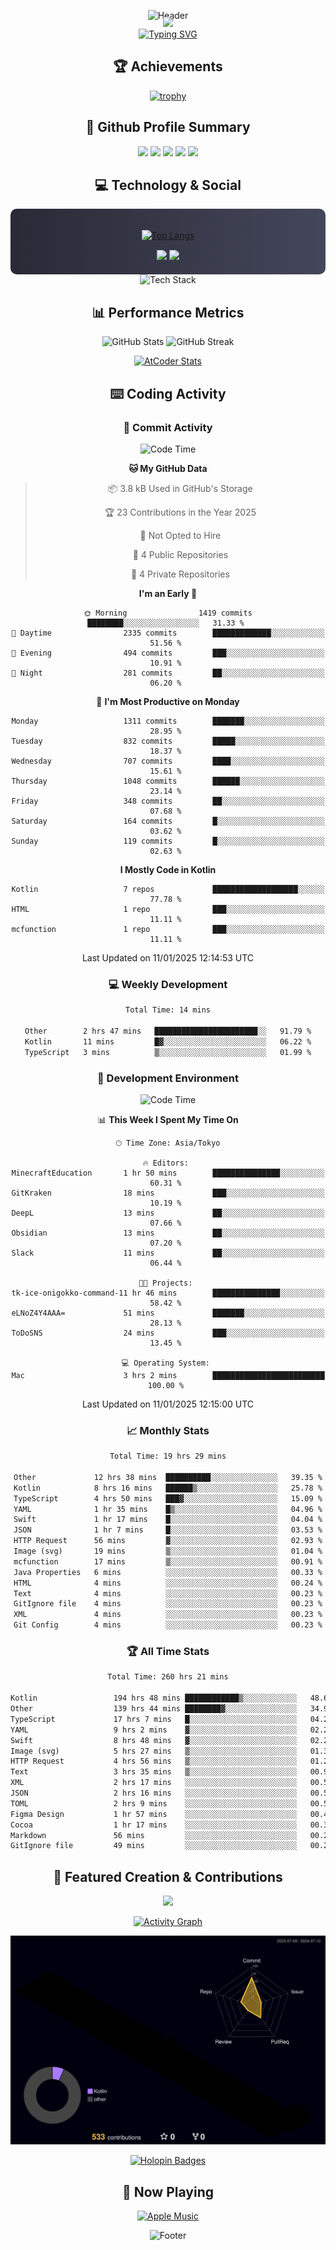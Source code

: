 <div align="center">
  
![Header](https://capsule-render.vercel.app/api?type=waving&color=gradient&customColorList=12&height=300&section=header&text=Welcome%20to%20Batapii's%20Universe&fontSize=50&animation=fadeIn&fontAlignY=40&desc=Android%20Developer%20|%20Kotlin%20LOVE%20)

<div style="margin-top: -20px;">
  <img src="https://readme-typing-svg.herokuapp.com/?lines=Crafting+Android+Experiences;Building+Tomorrow's+Apps+Today;Always+Learning,+Always+Growing&font=Fira%20Code&center=true&width=440&height=45&color=f75c7e&vCenter=true&size=22&pause=1000">
</div>

<a href="https://git.io/typing-svg">
  <img src="https://readme-typing-svg.demolab.com?font=Fira+Code&weight=600&size=28&duration=4000&pause=1000&center=true&vCenter=true&width=800&lines=Hey+there!+I'm+Batapii+%F0%9F%91%8B;Android+Developer+from+Japan+%F0%9F%87%AF%F0%9F%87%B5" alt="Typing SVG" />
</a>

## 🏆 Achievements

[![trophy](https://github-profile-trophy.vercel.app/?username=batapii&theme=onestar&no-frame=true&no-bg=true&column=8&rank=SECRET,SSS,SS,S,AAA,AA,A,B,C,?&margin-w=10&margin-h=10)](https://github.com/ryo-ma/github-profile-trophy)

## 🎯 Github Profile Summary

<div align="center">
  <img src="http://github-profile-summary-cards.vercel.app/api/cards/profile-details?username=batapii&theme=radical" />
  <img src="http://github-profile-summary-cards.vercel.app/api/cards/repos-per-language?username=batapii&theme=radical" />
  <img src="http://github-profile-summary-cards.vercel.app/api/cards/most-commit-language?username=batapii&theme=radical" />
  <img src="http://github-profile-summary-cards.vercel.app/api/cards/stats?username=batapii&theme=radical" />
  <img src="http://github-profile-summary-cards.vercel.app/api/cards/productive-time?username=batapii&theme=radical" />
</div>

## 💻 Technology & Social

<div align="center" style="background: linear-gradient(to right, #282A36, #44475A); padding: 20px; border-radius: 10px;">

[![Top Langs](https://github-readme-stats.vercel.app/api/top-langs/?username=batapii
)](https://github.com/anuraghazra/github-readme-stats)

<div style="margin-top: 15px">
<a href="https://github.com/batapii"><img src="https://img.shields.io/github/followers/batapii?style=for-the-badge&logo=github&label=Follow&color=ff6e96&labelColor=282A36"/></a>
<a href="https://twitter.com/batapii3939"><img src="https://img.shields.io/twitter/follow/batapii?style=for-the-badge&logo=twitter&color=1DA1F2&labelColor=282A36&label= Twitter"/></a>
</div>

</div>

<div align="center">
<img src="https://github-readme-tech-stack.vercel.app/api/cards?title=Tech+Stack&align=center&titleAlign=center&fontSize=20&lineHeight=10&lineCount=4&theme=github_dark&width=800&bg=%230D1117&badge=%23161B22&border=%2321262D&titleColor=%2358A6FF&line1=kotlin%2Ckotlin%2C0095D5%3Bandroid%2Candroid%2C00ff00%3Bjetpackcompose%2Cjetpack%2C4285F4%3B&line2=swift%2Cswift%2CFA7343%3Bfirebase%2Cfirebase%2CFFCA28%3Bgithub%2Cgithub%2C181717%3B&line3=typescript%2Ctypescript%2C3178C6%3Bgraphql%2Cgraphql%2CE10098%3Bsupabase%2Csupabase%2C3FCF8E%3B&line4=gradle%2Cgradle%2C02303A%3Bgitkraken%2Cgitkraken%2C179287%3Bpostman%2Cpostman%2CFF6C37%3B" alt="Tech Stack" />
</div>



## 📊 Performance Metrics

<div align="center">

![GitHub Stats](https://github-readme-stats.vercel.app/api?username=batapii&show_icons=true&theme=radical&hide_border=true&bg_color=0D1117)
![GitHub Streak](https://github-readme-streak-stats.herokuapp.com/?user=batapii&theme=radical&hide_border=true&background=0D1117)

[![AtCoder Stats](https://atcoder-readme-stats.vercel.app/stats/batapii3939?theme=dark&show_history=5&width=495)](https://github.com/iwbc-mzk/atcoder-readme-stats)

</div>

## ⌨️ Coding Activity

### 🌟 Commit Activity
<!--START_SECTION:commit-stats-->
![Code Time](http://img.shields.io/badge/Code%20Time-400%20hrs%206%20mins-blue)

**🐱 My GitHub Data** 

> 📦 3.8 kB Used in GitHub's Storage 
 > 
> 🏆 23 Contributions in the Year 2025
 > 
> 🚫 Not Opted to Hire
 > 
> 📜 4 Public Repositories 
 > 
> 🔑 4 Private Repositories 
 > 
**I'm an Early 🐤** 

```text
🌞 Morning                1419 commits        ████████░░░░░░░░░░░░░░░░░   31.33 % 
🌆 Daytime                2335 commits        █████████████░░░░░░░░░░░░   51.56 % 
🌃 Evening                494 commits         ███░░░░░░░░░░░░░░░░░░░░░░   10.91 % 
🌙 Night                  281 commits         ██░░░░░░░░░░░░░░░░░░░░░░░   06.20 % 
```
📅 **I'm Most Productive on Monday** 

```text
Monday                   1311 commits        ███████░░░░░░░░░░░░░░░░░░   28.95 % 
Tuesday                  832 commits         █████░░░░░░░░░░░░░░░░░░░░   18.37 % 
Wednesday                707 commits         ████░░░░░░░░░░░░░░░░░░░░░   15.61 % 
Thursday                 1048 commits        ██████░░░░░░░░░░░░░░░░░░░   23.14 % 
Friday                   348 commits         ██░░░░░░░░░░░░░░░░░░░░░░░   07.68 % 
Saturday                 164 commits         █░░░░░░░░░░░░░░░░░░░░░░░░   03.62 % 
Sunday                   119 commits         █░░░░░░░░░░░░░░░░░░░░░░░░   02.63 % 
```


**I Mostly Code in Kotlin** 

```text
Kotlin                   7 repos             ███████████████████░░░░░░   77.78 % 
HTML                     1 repo              ███░░░░░░░░░░░░░░░░░░░░░░   11.11 % 
mcfunction               1 repo              ███░░░░░░░░░░░░░░░░░░░░░░   11.11 % 
```




 Last Updated on 11/01/2025 12:14:53 UTC
<!--END_SECTION:commit-stats-->

### 💻 Weekly Development
<!--START_SECTION:wakatime-->

```txt
Total Time: 14 mins

Other        2 hrs 47 mins   ███████████████████████░░   91.79 %
Kotlin       11 mins         █▓░░░░░░░░░░░░░░░░░░░░░░░   06.22 %
TypeScript   3 mins          ▒░░░░░░░░░░░░░░░░░░░░░░░░   01.99 %
```

<!--END_SECTION:wakatime-->

### 🔨 Development Environment
<!--START_SECTION:dev-stats-->
![Code Time](http://img.shields.io/badge/Code%20Time-400%20hrs%206%20mins-blue)

📊 **This Week I Spent My Time On** 

```text
🕑︎ Time Zone: Asia/Tokyo

🔥 Editors: 
MinecraftEducation       1 hr 50 mins        ███████████████░░░░░░░░░░   60.31 % 
GitKraken                18 mins             ███░░░░░░░░░░░░░░░░░░░░░░   10.19 % 
DeepL                    13 mins             ██░░░░░░░░░░░░░░░░░░░░░░░   07.66 % 
Obsidian                 13 mins             ██░░░░░░░░░░░░░░░░░░░░░░░   07.20 % 
Slack                    11 mins             ██░░░░░░░░░░░░░░░░░░░░░░░   06.44 % 

🐱‍💻 Projects: 
tk-ice-onigokko-command-11 hr 46 mins        ███████████████░░░░░░░░░░   58.42 % 
eLNoZ4Y4AAA=             51 mins             ███████░░░░░░░░░░░░░░░░░░   28.13 % 
ToDoSNS                  24 mins             ███░░░░░░░░░░░░░░░░░░░░░░   13.45 % 

💻 Operating System: 
Mac                      3 hrs 2 mins        █████████████████████████   100.00 % 
```


 Last Updated on 11/01/2025 12:15:00 UTC
<!--END_SECTION:dev-stats-->

### 📈 Monthly Stats
<!--START_SECTION:wakamonth-->

```txt
Total Time: 19 hrs 29 mins

Other             12 hrs 38 mins  ██████████░░░░░░░░░░░░░░░   39.35 %
Kotlin            8 hrs 16 mins   ██████▒░░░░░░░░░░░░░░░░░░   25.78 %
TypeScript        4 hrs 50 mins   ███▓░░░░░░░░░░░░░░░░░░░░░   15.09 %
YAML              1 hr 35 mins    █▒░░░░░░░░░░░░░░░░░░░░░░░   04.96 %
Swift             1 hr 17 mins    █░░░░░░░░░░░░░░░░░░░░░░░░   04.04 %
JSON              1 hr 7 mins     █░░░░░░░░░░░░░░░░░░░░░░░░   03.53 %
HTTP Request      56 mins         ▓░░░░░░░░░░░░░░░░░░░░░░░░   02.93 %
Image (svg)       19 mins         ▒░░░░░░░░░░░░░░░░░░░░░░░░   01.04 %
mcfunction        17 mins         ▒░░░░░░░░░░░░░░░░░░░░░░░░   00.91 %
Java Properties   6 mins          ░░░░░░░░░░░░░░░░░░░░░░░░░   00.33 %
HTML              4 mins          ░░░░░░░░░░░░░░░░░░░░░░░░░   00.24 %
Text              4 mins          ░░░░░░░░░░░░░░░░░░░░░░░░░   00.23 %
GitIgnore file    4 mins          ░░░░░░░░░░░░░░░░░░░░░░░░░   00.23 %
XML               4 mins          ░░░░░░░░░░░░░░░░░░░░░░░░░   00.23 %
Git Config        4 mins          ░░░░░░░░░░░░░░░░░░░░░░░░░   00.23 %
```

<!--END_SECTION:wakamonth-->

### 🏆 All Time Stats
<!--START_SECTION:wakaalltime-->

```txt
Total Time: 260 hrs 21 mins

Kotlin                 194 hrs 48 mins ████████████▒░░░░░░░░░░░░   48.69 %
Other                  139 hrs 44 mins ████████▓░░░░░░░░░░░░░░░░   34.93 %
TypeScript             17 hrs 7 mins   █░░░░░░░░░░░░░░░░░░░░░░░░   04.28 %
YAML                   9 hrs 2 mins    ▓░░░░░░░░░░░░░░░░░░░░░░░░   02.26 %
Swift                  8 hrs 48 mins   ▓░░░░░░░░░░░░░░░░░░░░░░░░   02.20 %
Image (svg)            5 hrs 27 mins   ▒░░░░░░░░░░░░░░░░░░░░░░░░   01.36 %
HTTP Request           4 hrs 56 mins   ▒░░░░░░░░░░░░░░░░░░░░░░░░   01.24 %
Text                   3 hrs 35 mins   ▒░░░░░░░░░░░░░░░░░░░░░░░░   00.90 %
XML                    2 hrs 17 mins   ░░░░░░░░░░░░░░░░░░░░░░░░░   00.57 %
JSON                   2 hrs 16 mins   ░░░░░░░░░░░░░░░░░░░░░░░░░   00.57 %
TOML                   2 hrs 9 mins    ░░░░░░░░░░░░░░░░░░░░░░░░░   00.54 %
Figma Design           1 hr 57 mins    ░░░░░░░░░░░░░░░░░░░░░░░░░   00.49 %
Cocoa                  1 hr 17 mins    ░░░░░░░░░░░░░░░░░░░░░░░░░   00.32 %
Markdown               56 mins         ░░░░░░░░░░░░░░░░░░░░░░░░░   00.24 %
GitIgnore file         49 mins         ░░░░░░░░░░░░░░░░░░░░░░░░░   00.21 %
```

<!--END_SECTION:wakaalltime-->


## 🌟 Featured Creation & Contributions

<div align="center">
  <a href="https://github.com/batapii/ToDoSNS">
    <img src="https://github-readme-stats.vercel.app/api/pin/?username=batapii&repo=ToDoSNS&theme=radical&hide_border=true&bg_color=0D1117" />
  </a>

[![Activity Graph](https://github-readme-activity-graph.vercel.app/graph?username=batapii&custom_title=Contribution%20Graph&hide_border=true&theme=radical&bg_color=0D1117)](https://github.com/ashutosh00710/github-readme-activity-graph)

![3D Contrib](./profile-3d-contrib/profile-night-rainbow.svg)

[![Holopin Badges](https://holopin.me/batapii)](https://holopin.io/@batapii)

</div>

## 🎵 Now Playing

<div align="center">
  
[![Apple Music](https://music-profile.rayriffy.com/theme/dark.svg?uid=001005.6598667d2ffd4a10a4f429edd0ba24c4.1156)](https://github.com/rayriffy/apple-music-github-profile)

</div>

![Footer](https://capsule-render.vercel.app/api?type=waving&color=gradient&customColorList=12&height=100&section=footer)

</div>
